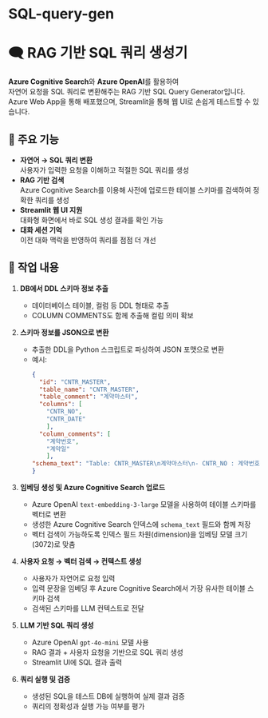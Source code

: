 # SQL-query-gen
# 🗨️ RAG 기반 SQL 쿼리 생성기
**Azure Cognitive Search**와 **Azure OpenAI**를 활용하여  
자연어 요청을 SQL 쿼리로 변환해주는 RAG 기반 SQL Query Generator입니다.  
Azure Web App을 통해 배포했으며, Streamlit을 통해 웹 UI로 손쉽게 테스트할 수 있습니다.
</br>

## 📌 주요 기능
- **자연어 → SQL 쿼리 변환**  
  사용자가 입력한 요청을 이해하고 적절한 SQL 쿼리를 생성
- **RAG 기반 검색**  
  Azure Cognitive Search를 이용해 사전에 업로드한 테이블 스키마를 검색하여 정확한 쿼리를 생성
- **Streamlit 웹 UI 지원**  
  대화형 화면에서 바로 SQL 생성 결과를 확인 가능
- **대화 세션 기억**  
  이전 대화 맥락을 반영하여 쿼리를 점점 더 개선


## 📌 작업 내용

1. **DB에서 DDL 스키마 정보 추출**  
   - 데이터베이스 테이블, 컬럼 등 DDL 형태로 추출  
   - COLUMN COMMENTS도 함께 추출해 컬럼 의미 확보

2. **스키마 정보를 JSON으로 변환**  
   - 추출한 DDL을 Python 스크립트로 파싱하여 JSON 포맷으로 변환  
   - 예시:
     ```json
     {
       "id": "CNTR_MASTER",
       "table_name": "CNTR_MASTER",
       "table_comment": "계약마스터",
       "columns": [
         "CNTR_NO",
         "CNTR_DATE"
         ],
       "column_comments": [
         "계약번호",
         "계약일"
         ],
     "schema_text": "Table: CNTR_MASTER\n계약마스터\n- CNTR_NO : 계약번호\n- CNTR_DATE : 계약일\n"
     }
     ```

3. **임베딩 생성 및 Azure Cognitive Search 업로드**  
   - Azure OpenAI `text-embedding-3-large` 모델을 사용하여 테이블 스키마를 벡터로 변환  
   - 생성한 Azure Cognitive Search 인덱스에 `schema_text` 필드와 함께 저장  
   - 벡터 검색이 가능하도록 인덱스 필드 차원(dimension)을 임베딩 모델 크기(3072)로 맞춤

4. **사용자 요청 → 벡터 검색 → 컨텍스트 생성**  
   - 사용자가 자연어로 요청 입력  
   - 입력 문장을 임베딩 후 Azure Cognitive Search에서 가장 유사한 테이블 스키마 검색  
   - 검색된 스키마를 LLM 컨텍스트로 전달

5. **LLM 기반 SQL 쿼리 생성**  
   - Azure OpenAI `gpt-4o-mini` 모델 사용  
   - RAG 결과 + 사용자 요청을 기반으로 SQL 쿼리 생성  
   - Streamlit UI에 SQL 결과 출력

6. **쿼리 실행 및 검증**  
   - 생성된 SQL을 테스트 DB에 실행하여 실제 결과 검증  
   - 쿼리의 정확성과 실행 가능 여부를 평가
